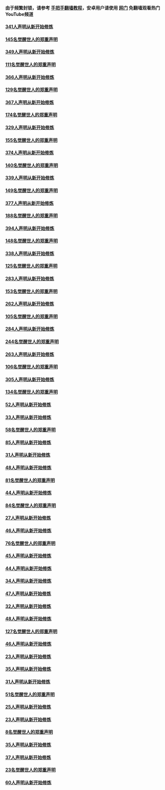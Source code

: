 #### 由于频繁封锁，请参考 [手把手翻墙教程](https://github.com/gfw-breaker/guides/wiki/)，安卓用户请使用 [网门](https://github.com/gfw-breaker/nogfw/blob/master/dl.md?t=06221700) 免翻墙观看热门YouTube频道 

#### [341人声明从新开始修炼](../pages/91/427255.md?t=06221700) 

#### [145名觉醒世人的郑重声明](../pages/91/427254.md?t=06221700) 

#### [349人声明从新开始修炼](../pages/91/426969.md?t=06221700) 

#### [111名觉醒世人的郑重声明](../pages/91/426968.md?t=06221700) 

#### [366人声明从新开始修炼](../pages/91/426737.md?t=06221700) 

#### [129名觉醒世人的郑重声明](../pages/91/426736.md?t=06221700) 

#### [367人声明从新开始修炼](../pages/91/426421.md?t=06221700) 

#### [174名觉醒世人的郑重声明](../pages/91/426420.md?t=06221700) 

#### [329人声明从新开始修炼](../pages/91/426139.md?t=06221700) 

#### [155名觉醒世人的郑重声明](../pages/91/426138.md?t=06221700) 

#### [374人声明从新开始修炼](../pages/91/425811.md?t=06221700) 

#### [140名觉醒世人的郑重声明](../pages/91/425810.md?t=06221700) 

#### [339人声明从新开始修炼](../pages/91/425690.md?t=06221700) 

#### [149名觉醒世人的郑重声明](../pages/91/425689.md?t=06221700) 

#### [377人声明从新开始修炼](../pages/91/424867.md?t=06221700) 

#### [188名觉醒世人的郑重声明](../pages/91/424866.md?t=06221700) 

#### [394人声明从新开始修炼](../pages/91/423914.md?t=06221700) 

#### [148名觉醒世人的郑重声明](../pages/91/423913.md?t=06221700) 

#### [338人声明从新开始修炼](../pages/91/423540.md?t=06221700) 

#### [125名觉醒世人的郑重声明](../pages/91/423539.md?t=06221700) 

#### [283人声明从新开始修炼](../pages/91/423296.md?t=06221700) 

#### [153名觉醒世人的郑重声明](../pages/91/423295.md?t=06221700) 

#### [262人声明从新开始修炼](../pages/91/423004.md?t=06221700) 

#### [105名觉醒世人的郑重声明](../pages/91/423003.md?t=06221700) 

#### [284人声明从新开始修炼](../pages/91/422707.md?t=06221700) 

#### [244名觉醒世人的郑重声明](../pages/91/422706.md?t=06221700) 

#### [263人声明从新开始修炼](../pages/91/422553.md?t=06221700) 

#### [106名觉醒世人的郑重声明](../pages/91/422552.md?t=06221700) 

#### [305人声明从新开始修炼](../pages/91/422153.md?t=06221700) 

#### [134名觉醒世人的郑重声明](../pages/91/422152.md?t=06221700) 

#### [52人声明从新开始修炼](../pages/91/421846.md?t=06221700) 

#### [33人声明从新开始修炼](../pages/91/421804.md?t=06221700) 

#### [58名觉醒世人的郑重声明](../pages/91/421845.md?t=06221700) 

#### [85人声明从新开始修炼](../pages/91/421769.md?t=06221700) 

#### [31人声明从新开始修炼](../pages/91/421763.md?t=06221700) 

#### [48人声明从新开始修炼](../pages/91/421605.md?t=06221700) 

#### [81名觉醒世人的郑重声明](../pages/91/421656.md?t=06221700) 

#### [44人声明从新开始修炼](../pages/91/421544.md?t=06221700) 

#### [84名觉醒世人的郑重声明](../pages/91/421543.md?t=06221700) 

#### [27人声明从新开始修炼](../pages/91/421465.md?t=06221700) 

#### [46人声明从新开始修炼](../pages/91/421454.md?t=06221700) 

#### [76名觉醒世人的郑重声明](../pages/91/421453.md?t=06221700) 

#### [45人声明从新开始修炼](../pages/91/421452.md?t=06221700) 

#### [44人声明从新开始修炼](../pages/91/421422.md?t=06221700) 

#### [34人声明从新开始修炼](../pages/91/421322.md?t=06221700) 

#### [47人声明从新开始修炼](../pages/91/421264.md?t=06221700) 

#### [32人声明从新开始修炼](../pages/91/421225.md?t=06221700) 

#### [48人声明从新开始修炼](../pages/91/421202.md?t=06221700) 

#### [127名觉醒世人的郑重声明](../pages/91/421224.md?t=06221700) 

#### [46人声明从新开始修炼](../pages/91/421203.md?t=06221700) 

#### [23人声明从新开始修炼](../pages/91/421138.md?t=06221700) 

#### [35人声明从新开始修炼](../pages/91/421122.md?t=06221700) 

#### [31人声明从新开始修炼](../pages/91/421081.md?t=06221700) 

#### [51名觉醒世人的郑重声明](../pages/91/421080.md?t=06221700) 

#### [25人声明从新开始修炼](../pages/91/421020.md?t=06221700) 

#### [23人声明从新开始修炼](../pages/91/420884.md?t=06221700) 

#### [8名觉醒世人的郑重声明](../pages/91/420883.md?t=06221700) 

#### [35人声明从新开始修炼](../pages/91/420809.md?t=06221700) 

#### [37人声明从新开始修炼](../pages/91/420766.md?t=06221700) 

#### [23名觉醒世人的郑重声明](../pages/91/420765.md?t=06221700) 

#### [60人声明从新开始修炼](../pages/91/420727.md?t=06221700) 

